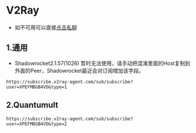 # V2Ray
- 如不可用可以直接[点击私聊](https://t.me/mack_a)

## 1.通用
- Shadowrocket2.1.57(1026) 暂时无法使用，请手动把混淆里面的Host复制到外面的Peer，Shadowrocket最近会对订阅增加该字段。
```
https://subscribe.v2ray-agent.com/sub/subscribe?user=XPEFMBGB4VD&type=1
```

## 2.Quantumult
```
https://subscribe.v2ray-agent.com/sub/subscribe?user=XPEFMBGB4VD&type=2
```
